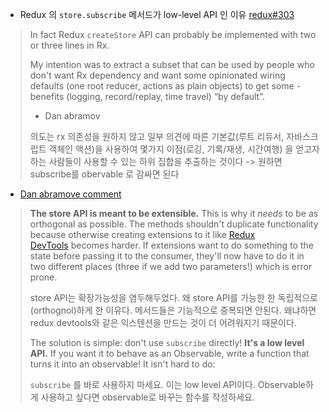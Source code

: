 - Redux 의 `store.subscribe` 메서드가 low-level API 인 이유 [redux#303](https://github.com/reduxjs/redux/issues/303)
> In fact Redux `createStore` API can probably be implemented with two or three lines in Rx.
> 
> My intention was to extract a subset that can be used by people who don't want Rx dependency and want some opinionated wiring defaults (one root reducer, actions as plain objects) to get some -benefits (logging, record/replay, time travel) “by default”.
> - Dan abramov
> 
> 
> 의도는 rx 의존성을 원하지 않고 일부 의견에 따른 기본값(루트 리듀서, 자바스크립트 객체인 액션)을 사용하여 몇가지 이점(로깅, 기록/재생, 시간여행) 을 얻고자 하는 사람들이 사용할 수 있는 하위 집합을 추출하는 것이다
> -> 원하면 subscribe를 obervable 로 감싸면 된다

- [Dan abramove comment](https://github.com/reduxjs/redux/issues/303#issuecomment-125184409)
>**The store API is meant to be extensible.** This is why it _needs_ to be as orthogonal as possible. The methods shouldn't duplicate functionality because otherwise creating extensions to it like [Redux DevTools](https://github.com/gaearon/redux-devtools) becomes harder. If extensions want to do something to the state before passing it to the consumer, they'll now have to do it in two different places (three if we add two parameters!) which is error prone.
>
>store API는 확장가능성을 염두해두었다. 왜 store API를 가능한 한 독립적으로(orthognol)하게 한 이유다. 메서드들은 기능적으로 중복되면 안된다. 왜냐하면 redux devtools와 같은 익스텐션을 만드는 것이 더 어려워지기 때문이다.
>
> The solution is simple: don't use `subscribe` directly! **It's a low level API.** If you want it to behave as an Observable, write a function that turns it into an observable! It isn't hard to do:
>
>`subscribe` 를 바로 사용하지 마세요. 이는 low level API이다. Observable하게 사용하고 싶다면 observable로 바꾸는 함수를 작성하세요.

